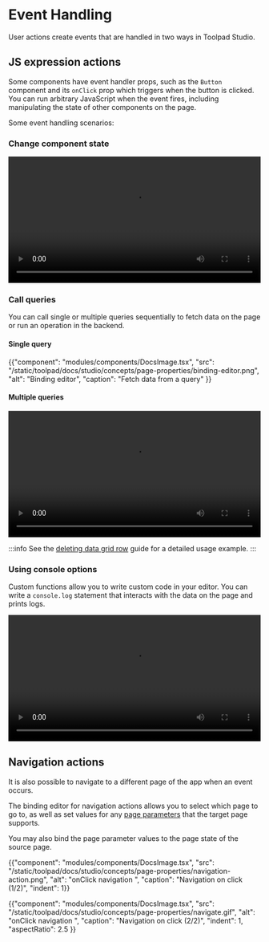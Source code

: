 # Event Handling

<p class="description">User actions create events that are handled in two ways in Toolpad Studio.</p>

## JS expression actions

Some components have event handler props, such as the `Button` component and its `onClick` prop which triggers when the button is clicked. You can run arbitrary JavaScript when the event fires, including manipulating the state of other components on the page.

Some event handling scenarios:

### Change component state

<video controls width="100%" height="auto" style="contain" alt="change-component-state">
  <source src="/static/toolpad/docs/studio/concepts/event-handling/change-component-state.mp4" type="video/mp4">
  Your browser does not support the video tag.
</video>

### Call queries

You can call single or multiple queries sequentially to fetch data on the page or run an operation in the backend.

#### Single query

{{"component": "modules/components/DocsImage.tsx", "src": "/static/toolpad/docs/studio/concepts/page-properties/binding-editor.png", "alt": "Binding editor", "caption": "Fetch data from a query" }}

#### Multiple queries

<video controls width="100%" height="auto" style="contain" alt="call-multiple-queries">
  <source src="/static/toolpad/docs/studio/concepts/event-handling/multiple-queries.mp4" type="video/mp4">
  Your browser does not support the video tag.
</video>

:::info
See the [deleting data grid row](/toolpad/studio/how-to-guides/delete-datagrid-row/) guide for a detailed usage example.
:::

### Using console options

Custom functions allow you to write custom code in your editor. You can write a `console.log` statement that interacts with the data on the page and prints logs.

<video controls width="100%" height="auto" style="contain" alt="console-log">
  <source src="/static/toolpad/docs/studio/concepts/event-handling/console-log.mp4" type="video/mp4">
  Your browser does not support the video tag.
</video>

## Navigation actions

It is also possible to navigate to a different page of the app when an event occurs.

The binding editor for navigation actions allows you to select which page to go to, as well as set values for any [page parameters](/toolpad/studio/concepts/page-properties/#page-parameters) that the target page supports.

You may also bind the page parameter values to the page state of the source page.

{{"component": "modules/components/DocsImage.tsx", "src": "/static/toolpad/docs/studio/concepts/page-properties/navigation-action.png", "alt": "onClick navigation ", "caption": "Navigation on click (1/2)", "indent": 1}}

{{"component": "modules/components/DocsImage.tsx", "src": "/static/toolpad/docs/studio/concepts/page-properties/navigate.gif", "alt": "onClick navigation ", "caption": "Navigation on click (2/2)", "indent": 1, "aspectRatio": 2.5 }}
